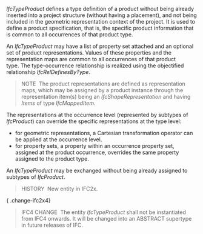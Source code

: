 ﻿_IfcTypeProduct_ defines a type definition of a product without being already inserted into a project structure (without having a placement), and not being included in the geometric representation context of the project. It is used to define a product specification, that is, the specific product information that is common to all occurrences of that product type.

An _IfcTypeProduct_ may have a list of property set attached and an optional set of product representations. Values of these properties and the representation maps are common to all occurrences of that product type. The type-occurrence relationship is realized using the objectified relationship _IfcRelDefinesByType_.

> NOTE&nbsp; The product representations are defined as representation maps, which may be assigned by a product instance through the representation item(s) being an _IfcShapeRepresentation_ and having _Items_ of type _IfcMappedItem_.

The representations at the occurrence level (represented by subtypes of _IfcProduct_) can override the specific representations at the type level:

* for geometric representations, a Cartesian transformation operator can be applied at the occurrence level.
* for property sets, a property within an occurrence property set, assigned at the product occurrence, overrides the same property assigned to the product type.

An _IfcTypeProduct_ may be exchanged without being already assigned to subtypes of _IfcProduct_.

> HISTORY&nbsp; New entity in IFC2x.

{ .change-ifc2x4}
> IFC4 CHANGE&nbsp; The entity _IfcTypeProduct_ shall not be instantiated from IFC4 onwards. It will be changed into an ABSTRACT supertype in future releases of IFC.